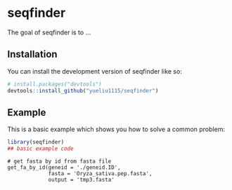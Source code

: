 
<!-- README.md is generated from README.Rmd. Please edit that file -->

# seqfinder

<!-- badges: start -->
<!-- badges: end -->

The goal of seqfinder is to …

## Installation

You can install the development version of seqfinder like so:

``` r
# install.packages("devtools")
devtools::install_github("yueliu1115/seqfinder")
```

## Example

This is a basic example which shows you how to solve a common problem:

``` r
library(seqfinder)
## basic example code
```

    # get fasta by id from fasta file
    get_fa_by_id(geneid = './geneid.ID',
                 fasta = 'Oryza_sativa.pep.fasta',
                 output = 'tmp3.fasta'
